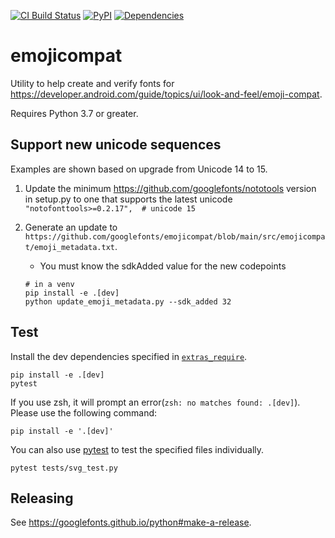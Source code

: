 [![CI Build Status](https://github.com/googlefonts/emojicompat/workflows/Continuous%20Test%20+%20Deploy/badge.svg)](https://github.com/googlefonts/emojicompat/actions/workflows/ci.yml?query=workflow%3ATest)
[![PyPI](https://img.shields.io/pypi/v/emojicompat.svg)](https://pypi.org/project/emojicompat/)
[![Dependencies](https://badgen.net/github/dependabot/googlefonts/emojicompat)](https://github.com/googlefonts/emojicompat/network/updates)

# emojicompat

Utility to help create and verify fonts for https://developer.android.com/guide/topics/ui/look-and-feel/emoji-compat.

Requires Python 3.7 or greater.

## Support new unicode sequences

Examples are shown based on upgrade from Unicode 14 to 15.

1. Update the minimum https://github.com/googlefonts/nototools version in setup.py to one that supports the latest unicode
    `"notofonttools>=0.2.17",  # unicode 15`
1. Generate an update to `https://github.com/googlefonts/emojicompat/blob/main/src/emojicompat/emoji_metadata.txt`.
   * You must know the sdkAdded value for the new codepoints

   ```
   # in a venv
   pip install -e .[dev]
   python update_emoji_metadata.py --sdk_added 32
   ```

## Test

Install the dev dependencies specified in [`extras_require`](https://github.com/googlefonts/emojicompat/blob/main/setup.py).

```shell
pip install -e .[dev]
pytest
```

If you use zsh, it will prompt an error(`zsh: no matches found: .[dev]`). Please use the following command:

```shell
pip install -e '.[dev]'
```

You can also use [pytest](https://docs.pytest.org/) to test the specified files individually.

```shell
pytest tests/svg_test.py
```

## Releasing

See https://googlefonts.github.io/python#make-a-release.
